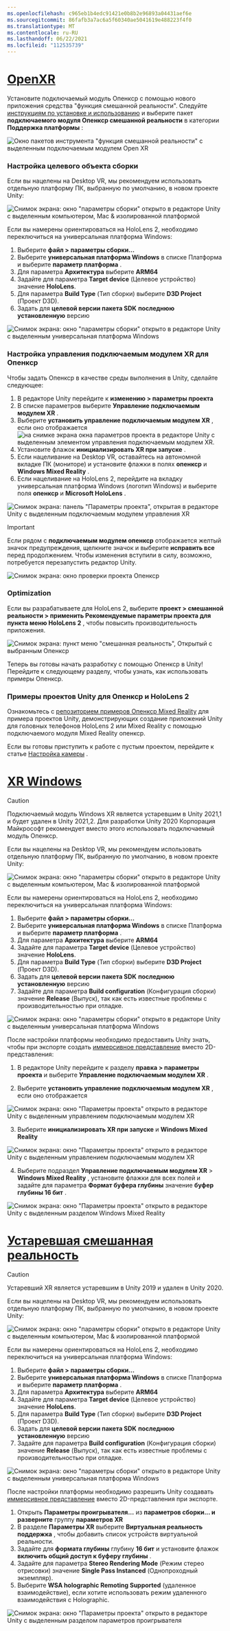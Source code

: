 ```yaml
---
ms.openlocfilehash: c965eb1b4edc91421e0b8b2e96893a04431aef6e
ms.sourcegitcommit: 86fafb3a7ac6a5f60340ae5041619e488223f4f0
ms.translationtype: MT
ms.contentlocale: ru-RU
ms.lasthandoff: 06/22/2021
ms.locfileid: "112535739"
---
```

# <a name="openxr"></a>[OpenXR](#tab/openxr)

Установите подключаемый модуль Опенкср с помощью нового приложения средства "функция смешанной реальности". Следуйте [инструкциям по установке и использованию](../../welcome-to-mr-feature-tool.md) и выберите пакет **подключаемого модуля Опенкср смешанной реальности** в категории **Поддержка платформы** :

![Окно пакетов инструмента "функция смешанной реальности" с выделенным подключаемым модулем Open XR](../../images/feature-tool-openxr.png)

### <a name="setting-your-build-target"></a>Настройка целевого объекта сборки

Если вы нацелены на Desktop VR, мы рекомендуем использовать отдельную платформу ПК, выбранную по умолчанию, в новом проекте Unity:

![Снимок экрана: окно "параметры сборки" открыто в редакторе Unity с выделенным компьютером, Mac & изолированной платформой](../../images/wmr-config-img-3.png)

Если вы намерены ориентироваться на HoloLens 2, необходимо переключиться на универсальная платформа Windows:

1. Выберите **файл > параметры сборки...**
2. Выберите **универсальная платформа Windows** в списке Платформа и выберите **параметр платформа** .
3. Для параметра **Архитектура** выберите **ARM64**
4. Задайте для параметра **Target device** (Целевое устройство) значение **HoloLens**.
5. Для параметра **Build Type** (Тип сборки) выберите **D3D Project** (Проект D3D).
6. Задать для **целевой версии пакета SDK** **последнюю установленную** версию

![Снимок экрана: окно "параметры сборки" открыто в редакторе Unity с выделенным универсальная платформа Windows](../../images/wmr-config-img-4.png)

### <a name="configuring-xr-plugin-management-for-openxr"></a>Настройка управления подключаемым модулем XR для Опенкср

Чтобы задать Опенкср в качестве среды выполнения в Unity, сделайте следующее:

1. В редакторе Unity перейдите к **изменению > параметры проекта**
2. В списке параметров выберите **Управление подключаемым модулем XR** .
3. Выберите **установить управление подключаемым модулем XR** , если оно отображается ![ на снимке экрана окна параметров проекта в редакторе Unity с выделенным элементом управления подключаемым модулем XR.](../../images/wmr-config-img-5.png)
4. Установите флажок **инициализировать XR при запуске** .
5. Если нацеливание на Desktop VR, оставайтесь на автономной вкладке ПК (мониторе) и установите флажки в полях **опенкср** и **Windows Mixed Reality** .
6. Если нацеливание на HoloLens 2, перейдите на вкладку универсальная платформа Windows (логотип Windows) и выберите поля **опенкср** и **Microsoft HoloLens** .

![Снимок экрана: панель "Параметры проекта", открытая в редакторе Unity с выделенным подключаемым модулем управления XR](../../images/openxr-img-05.png)

> [!IMPORTANT]
> Если рядом с **подключаемым модулем опенкср** отображается желтый значок предупреждения, щелкните значок и выберите **исправить все** перед продолжением. Чтобы изменения вступили в силу, возможно, потребуется перезапустить редактор Unity.

![Снимок экрана: окно проверки проекта Опенкср](../../images/openxr-img-06.png)

### <a name="optimization"></a>Optimization

Если вы разрабатываете для HoloLens 2, выберите **проект > смешанной реальности > применить Рекомендуемые параметры проекта для пункта меню HoloLens 2** , чтобы повысить производительность приложения.

![Снимок экрана: пункт меню "смешанная реальность", Открытый с выбранным Опенкср](../../images/openxr-img-08.png)

Теперь вы готовы начать разработку с помощью Опенкср в Unity!  Перейдите к следующему разделу, чтобы узнать, как использовать примеры Опенкср.

### <a name="unity-sample-projects-for-openxr-and-hololens-2"></a>Примеры проектов Unity для Опенкср и HoloLens 2

Ознакомьтесь с [репозиторием примеров Опенкср Mixed Reality](https://github.com/microsoft/OpenXR-Unity-MixedReality-Samples) для примера проектов Unity, демонстрирующих создание приложений Unity для головных телефонов HoloLens 2 или Mixed Reality с помощью подключаемого модуля Mixed Reality опенкср.

Если вы готовы приступить к работе с пустым проектом, перейдите к статье [Настройка камеры](../../camera-in-unity.md) .

# <a name="windows-xr"></a>[XR Windows](#tab/windowsxr)

> [!CAUTION]
> Подключаемый модуль Windows XR является устаревшим в Unity 2021,1 и будет удален в Unity 2021,2.  Для разработки Unity 2020 Корпорация Майкрософт рекомендует вместо этого использовать подключаемый модуль Опенкср.

Если вы нацелены на Desktop VR, мы рекомендуем использовать отдельную платформу ПК, выбранную по умолчанию, в новом проекте Unity:

![Снимок экрана: окно "параметры сборки" открыто в редакторе Unity с выделенным компьютером, Mac & изолированной платформой](../../images/wmr-config-img-3.png)

Если вы намерены ориентироваться на HoloLens 2, необходимо переключиться на универсальная платформа Windows:

1.  Выберите **файл > параметры сборки...**
2.  Выберите **универсальная платформа Windows** в списке Платформа и выберите **параметр платформа** .
3.  Для параметра **Архитектура** выберите **ARM64**
4.  Задайте для параметра **Target device** (Целевое устройство) значение **HoloLens**.
5.  Для параметра **Build Type** (Тип сборки) выберите **D3D Project** (Проект D3D).
6.  Задать для **целевой версии пакета SDK** **последнюю установленную** версию
7.  Задайте для параметра **Build configuration** (Конфигурация сборки) значение **Release** (Выпуск), так как есть известные проблемы с производительностью при отладке.

![Снимок экрана: окно "параметры сборки" открыто в редакторе Unity с выделенным универсальная платформа Windows](../../images/wmr-config-img-4.png)

После настройки платформы необходимо предоставить Unity знать, чтобы при экспорте создать [иммерсивное представление](../../../../design/app-views.md) вместо 2D-представления:

1. В редакторе Unity перейдите к разделу **правка > параметры проекта** и выберите **Управление подключаемым модулем XR** .

2. Выберите **установить управление подключаемым модулем XR** , если оно отображается

![Снимок экрана: окно "Параметры проекта" открыто в редакторе Unity с выделенным управлением подключаемым модулем XR](../../images/wmr-config-img-5.png)

3. Выберите **инициализировать XR при запуске** и **Windows Mixed Reality**

![Снимок экрана: окно "Параметры проекта" открыто в редакторе Unity с выделенным управлением подключаемым модулем XR](../../images/wmr-config-img-7.png)

4. Выберите подраздел **Управление подключаемым модулем XR**  >  **Windows Mixed Reality** , установите флажки для всех полей и задайте для параметра **Формат буфера глубины** значение **буфер глубины 16 бит** .

![Снимок экрана: окно "Параметры проекта" открыто в редакторе Unity с выделенным разделом Windows Mixed Reality](../../images/wmr-config-img-8.png)

# <a name="legacy-xr"></a>[Устаревшая смешанная реальность](#tab/legacy)

> [!CAUTION]
> Устаревший XR является устаревшим в Unity 2019 и удален в Unity 2020.

Если вы нацелены на Desktop VR, мы рекомендуем использовать отдельную платформу ПК, выбранную по умолчанию, в новом проекте Unity:

![Снимок экрана: окно "параметры сборки" открыто в редакторе Unity с выделенным компьютером, Mac & изолированной платформой](../../images/wmr-config-img-3.png)

Если вы намерены ориентироваться на HoloLens 2, необходимо переключиться на универсальная платформа Windows:

1.  Выберите **файл > параметры сборки...**
2.  Выберите **универсальная платформа Windows** в списке Платформа и выберите **параметр платформа** .
3.  Для параметра **Архитектура** выберите **ARM64**
4.  Задайте для параметра **Target device** (Целевое устройство) значение **HoloLens**.
5.  Для параметра **Build Type** (Тип сборки) выберите **D3D Project** (Проект D3D).
6.  Задать для **целевой версии пакета SDK** **последнюю установленную** версию
7.  Задайте для параметра **Build configuration** (Конфигурация сборки) значение **Release** (Выпуск), так как есть известные проблемы с производительностью при отладке.

![Снимок экрана: окно "параметры сборки" открыто в редакторе Unity с выделенным универсальная платформа Windows](../../images/wmr-config-img-4.png)

После настройки платформы необходимо разрешить Unity создавать [иммерсивное представление](../../../../design/app-views.md) вместо 2D-представления при экспорте.

1. Открыть **Параметры проигрывателя...** из **параметров сборки... и разверните** группу **параметров XR**
2. В разделе **Параметры XR** выберите **Виртуальная реальность поддержка** , чтобы добавить список устройств виртуальной реальности.
3. Задайте для **формата глубины** глубину **16 бит** и установите флажок **включить общий доступ к буферу глубины** .
4. Задайте для параметра **Stereo Rendering Mode** (Режим стерео отрисовки) значение **Single Pass Instanced** (Однопроходный экземпляр).
5. Выберите **WSA holographic Remoting Supported** (удаленное взаимодействие), если хотите использовать режим удаленного взаимодействия с Holographic.

![Снимок экрана: окно "Параметры проекта" открыто в редакторе Unity с выделенным разделом параметров проигрывателя](../../images/wmr-config-img-9.png)
